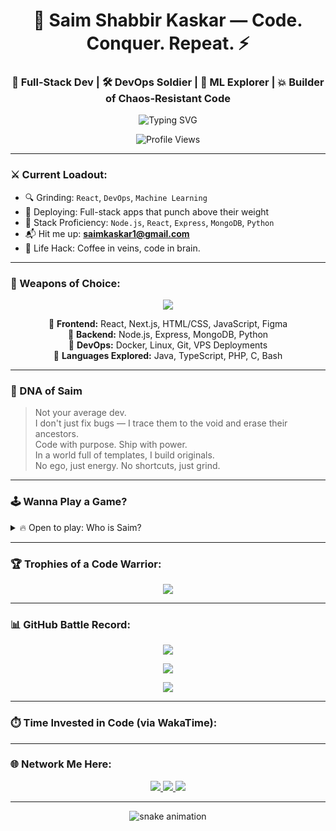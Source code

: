 <h1 align="center">🚀 Saim Shabbir Kaskar — Code. Conquer. Repeat. ⚡</h1>
<h3 align="center">🧠 Full-Stack Dev | 🛠 DevOps Soldier | 🤖 ML Explorer | 💥 Builder of Chaos-Resistant Code</h3>

<p align="center">
  <img src="https://readme-typing-svg.demolab.com?font=Fira+Code&weight=700&size=22&pause=1000&color=F700FF&center=true&vCenter=true&width=435&lines=Shipping+Code+Like+Missiles.;No+bugs+left+alive.;Backend+Ninja.+Frontend+Artist.;Hacking+Growth+via+Tech.;Built+Different." alt="Typing SVG" />
</p>

<p align="center">
  <img src="https://komarev.com/ghpvc/?username=itsmesaim&label=Stalkers&color=6F00FF&style=flat-square" alt="Profile Views" />
</p>

---

### ⚔️ Current Loadout:
- 🔍 Grinding: `React`, `DevOps`, `Machine Learning`
- 🔨 Deploying: Full-stack apps that punch above their weight
- 🧠 Stack Proficiency: `Node.js`, `React`, `Express`, `MongoDB`, `Python`
- 📬 Hit me up: **saimkaskar1@gmail.com**
- 🧃 Life Hack: Coffee in veins, code in brain.

---

### 🧱 Weapons of Choice:
<p align="center">
  <img src="https://skillicons.dev/icons?i=react,nextjs,nodejs,express,mongodb,python,java,js,ts,php,c,docker,linux,git,vscode,figma" />
</p>

<p align="center">
  🔹 <b>Frontend:</b> React, Next.js, HTML/CSS, JavaScript, Figma  <br/>
  🔹 <b>Backend:</b> Node.js, Express, MongoDB, Python  <br/>
  🔹 <b>DevOps:</b> Docker, Linux, Git, VPS Deployments  <br/>
  🔹 <b>Languages Explored:</b> Java, TypeScript, PHP, C, Bash
</p>

---

### 🧬 DNA of Saim

> Not your average dev.  
> I don't just fix bugs — I trace them to the void and erase their ancestors.  
> Code with purpose. Ship with power.  
> In a world full of templates, I build originals.  
> No ego, just energy. No shortcuts, just grind.

---

### 🕹️ Wanna Play a Game?
<details>
  <summary>🔥 Open to play: Who is Saim?</summary>

  You are entering the code battlefield...

  - 🔹 Pick a weapon:
    - [ ] React ⚛️
    - [ ] Python 🐍
    - [ ] Docker 🐳

  Choose wisely and follow [my GitHub projects](https://github.com/itsmesaim) to unlock their powers.
</details>

---

### 🏆 Trophies of a Code Warrior:
<p align="center">
  <img src="https://github-profile-trophy.vercel.app/?username=itsmesaim&theme=onedark&row=2&column=4&no-bg=true&title=Stars,Followers,Commits,Repositories,Issues,PullRequest" />
</p>

---

### 📊 GitHub Battle Record:
<p align="center">
  <img src="https://github-readme-stats.vercel.app/api?username=itsmesaim&show_icons=true&theme=tokyonight&rank_icon=github&custom_title=Saim%20%7C%20Digital%20Warfare%20Stats" />
</p>

<p align="center">
  <img src="https://github-readme-streak-stats.herokuapp.com?user=itsmesaim&theme=tokyonight" />
</p>

<p align="center">
  <img src="https://github-readme-stats.vercel.app/api/top-langs/?username=itsmesaim&layout=donut&theme=radical&langs_count=10" />
</p>

---

### ⏱️ Time Invested in Code (via WakaTime):
<!--START_SECTION:waka-->
<!--WakaTime stats will auto-update here if integrated-->
<!--END_SECTION:waka-->

---

### 🌐 Network Me Here:
<p align="center">
  <a href="https://www.linkedin.com/in/saim-kaskar-34a6a4206" target="_blank">
    <img src="https://img.shields.io/badge/LinkedIn-0077B5?style=for-the-badge&logo=linkedin&logoColor=white" />
  </a>
  <a href="https://twitter.com/kingoflegendsk1" target="_blank">
    <img src="https://img.shields.io/badge/Twitter-1DA1F2?style=for-the-badge&logo=twitter&logoColor=white" />
  </a>
  <a href="https://instagram.com/s3amwtf" target="_blank">
    <img src="https://img.shields.io/badge/Instagram-E4405F?style=for-the-badge&logo=instagram&logoColor=white" />
  </a>
</p>

---

<p align="center">
  <img src="https://raw.githubusercontent.com/itsmesaim/itsmesaim/output/github-contribution-grid-snake.svg" alt="snake animation" />
</p>
